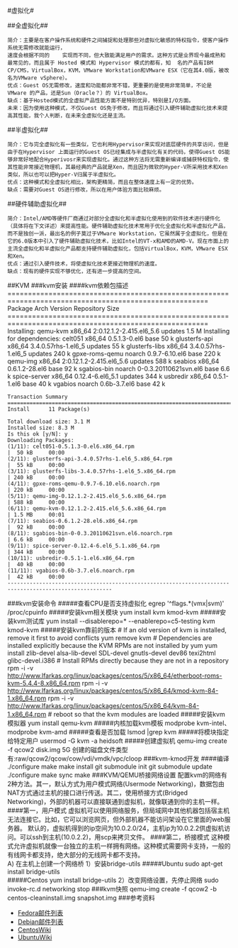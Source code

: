 #虚拟化#

##全虚拟化##

    简介：主要是在客户操作系统和硬件之间捕捉和处理那些对虚拟化敏感的特权指令，使客户操作系统无需修改就能运行，
	速度会根据不同的    实现而不同，但大致能满足用户的需求。这种方式是业界现今最成熟和最常见的，而且属于 Hosted 模式和 Hypervisor 模式的都有，知  名的产品有IBM CP/CMS，VirtualBox，KVM，VMware Workstation和VMware ESX（它在其4.0版，被改名为VMware vSphere）。
    优点：Guest OS无需修改，速度和功能都非常不错，更重要的是使用非常简单，不论是 VMware 的产品，还是Sun（Oracle？）的 VirtualBox。
    缺点：基于Hosted模式的全虚拟产品性能方面不是特别优异，特别是I/O方面。
    未来：因为使用这种模式，不仅Guest OS免于修改，而且将通过引入硬件辅助虚拟化技术来提高其性能，我个人判断，在未来全虚拟化还是主流。

##半虚拟化##

    简介：它与完全虚拟化有一些类似，它也利用Hypervisor来实现对底层硬件的共享访问，但是由于在Hypervisor 上面运行的Guest OS已经集成与半虚拟化有关的代码，使得Guest OS能够非常好地配合Hyperivosr来实现虚拟化。通过这种方法将无需重新编译或捕获特权指令，使其性能非常接近物理机，其最经典的产品就是Xen，而且因为微软的Hyper-V所采用技术和Xen类似，所以也可以把Hyper-V归属于半虚拟化。
    优点：这种模式和全虚拟化相比，架构更精简，而且在整体速度上有一定的优势。
    缺点：需要对Guest OS进行修改，所以在用户体验方面比较麻烦。


##硬件辅助虚拟化##

    简介：Intel/AMD等硬件厂商通过对部分全虚拟化和半虚拟化使用到的软件技术进行硬件化（具体将在下文详述）来提高性能。硬件辅助虚拟化技术常用于优化全虚拟化和半虚拟化产品，而不是独创一派，最出名的例子莫过于VMware Workstation，它虽然属于全虚拟化，但是在它的6.0版本中引入了硬件辅助虚拟化技术，比如Intel的VT-x和AMD的AMD-V。现在市面上的主流全虚拟化和半虚拟化产品都支持硬件辅助虚拟化，包括VirtualBox，KVM，VMware ESX和Xen。
    优点：通过引入硬件技术，将使虚拟化技术更接近物理机的速度。
    缺点：现有的硬件实现不够优化，还有进一步提高的空间。


##KVM
###kvm安装
####kvm依赖包描述
	=======================================================================================================
	 Package                  Arch             Version                             Repository         Size
	=======================================================================================================
	Installing:
	 qemu-kvm                 x86_64           2:0.12.1.2-2.415.el6_5.6            updates           1.5 M
	Installing for dependencies:
	 celt051                  x86_64           0.5.1.3-0.el6                       base               50 k
	 glusterfs-api            x86_64           3.4.0.57rhs-1.el6_5                 updates            55 k
	 glusterfs-libs           x86_64           3.4.0.57rhs-1.el6_5                 updates           240 k
	 gpxe-roms-qemu           noarch           0.9.7-6.10.el6                      base              220 k
	 qemu-img                 x86_64           2:0.12.1.2-2.415.el6_5.6            updates           588 k
	 seabios                  x86_64           0.6.1.2-28.el6                      base               92 k
	 sgabios-bin              noarch           0-0.3.20110621svn.el6               base              6.6 k
	 spice-server             x86_64           0.12.4-6.el6_5.1                    updates           344 k
	 usbredir                 x86_64           0.5.1-1.el6                         base               40 k
	 vgabios                  noarch           0.6b-3.7.el6                        base               42 k
	
	Transaction Summary
	=======================================================================================================
	Install      11 Package(s)
	
	Total download size: 3.1 M
	Installed size: 8.3 M
	Is this ok [y/N]: y
	Downloading Packages:
	(1/11): celt051-0.5.1.3-0.el6.x86_64.rpm                                        |  50 kB     00:00     
	(2/11): glusterfs-api-3.4.0.57rhs-1.el6_5.x86_64.rpm                            |  55 kB     00:00     
	(3/11): glusterfs-libs-3.4.0.57rhs-1.el6_5.x86_64.rpm                           | 240 kB     00:00     
	(4/11): gpxe-roms-qemu-0.9.7-6.10.el6.noarch.rpm                                | 220 kB     00:00     
	(5/11): qemu-img-0.12.1.2-2.415.el6_5.6.x86_64.rpm                              | 588 kB     00:00     
	(6/11): qemu-kvm-0.12.1.2-2.415.el6_5.6.x86_64.rpm                              | 1.5 MB     00:01     
	(7/11): seabios-0.6.1.2-28.el6.x86_64.rpm                                       |  92 kB     00:00     
	(8/11): sgabios-bin-0-0.3.20110621svn.el6.noarch.rpm                            | 6.6 kB     00:00     
	(9/11): spice-server-0.12.4-6.el6_5.1.x86_64.rpm                                | 344 kB     00:00     
	(10/11): usbredir-0.5.1-1.el6.x86_64.rpm                                        |  40 kB     00:00     
	(11/11): vgabios-0.6b-3.7.el6.noarch.rpm                                        |  42 kB     00:00     
	-------------------------------------------------------------------------------------------------------
###kvm安装命令
#####查看CPU是否支持虚拟化
	egrep '^flags.*(vmx|svm)' /proc/cpuinfo
#####安装kvm相关模块
	yum install kvm kmod-kvm
#####安装kvm测试库
	yum install --disablerepo=\* --enablerepo=c5-testing kvm kmod-kvm
#####安装kvm靠前的版本
	# If an old version of kvm is installed, remove it first to avoid conflicts
	yum remove kvm
	# Dependencies are installed explicitly because the KVM RPMs are not installed by yum
	yum install zlib-devel alsa-lib-devel SDL-devel gnutls-devel dev86 texi2html glibc-devel.i386
	# Install RPMs directly because they are not in a repository
	rpm -i -v http://www.lfarkas.org/linux/packages/centos/5/x86_64/etherboot-roms-kvm-5.4.4-8.x86_64.rpm
	rpm -i -v http://www.lfarkas.org/linux/packages/centos/5/x86_64/kmod-kvm-84-1.x86_64.rpm
	rpm -i -v http://www.lfarkas.org/linux/packages/centos/5/x86_64/kvm-84-1.x86_64.rpm
	# reboot so that the kvm modules are loaded
#####安装kvm模拟器
	yum install qemu-kvm
#####内核加载kvm模板
	modprobe kvm-intel、modprobe kvm-amd
#####查看是否加载
	lsmod |grep  kvm
#####将模块指定给特定用户
	usermod -G kvm -a heidsoft
#####创建虚拟机
	qemu-img create -f qcow2 disk.img 5G
	创建的磁盘文件类型有:raw/qcow2/qcow/cow/vdi/vmdk/vpc/cloop
###kvm-kmod开发
####编译  
	./configure
	make
	make install
	git submodule init
	git submodule update
	./configure
	make sync
	make
###KVM/QEMU桥接网络设置
	配置kvm的网络有2种方法。其一，默认方式为用户模式网络(Usermode Networking)，数据包由NAT方式通过主机的接口进行传送。其二，使用桥接方式(Bridged Networking)，外部的机器可以直接联通到虚拟机，就像联通到你的主机一样。
	####第一，用户模式
	虚拟机可以使用网络服务，但局域网中其他机器包括宿主机无法连接它。比如，它可以浏览网页，但外部机器不能访问架设在它里面的web服务器。
	默认的，虚拟机得到的ip空间为10.0.2.0/24，主机ip为10.0.2.2供虚拟机访问。可以ssh到主机(10.0.2.2)，用scp来拷贝文件。
	####第二，桥接模式
	这种模式允许虚拟机就像一台独立的主机一样拥有网络。这种模式需要网卡支持，一般的有线网卡都支持，绝大部分的无线网卡都不支持。  
A) 在主机上创建一个网络桥
1）安装bridge-utils
#####Ubuntu
	sudo apt-get install bridge-utils	
#####Centos
	yum install bridge-utils
2）改变网络设置，先停止网络
sudo invoke-rc.d networking stop
###kvm快照
	qemu-img create -f qcow2 -b centos-cleaninstall.img snapshot.img
###参考资料
- [Fedora邮件列表](https://lists.fedoraproject.org/mailman/listinfo)  
- [Debian邮件列表](http://www.debian.org/MailingLists/)  
- [CentosWiki](http://wiki.centos.org/HowTos/KVM#head-6cbcdf8f149ebcf19d53199a30eb053a9fc482db)  
- [UbuntuWiki](https://wiki.ubuntu.com/)  
